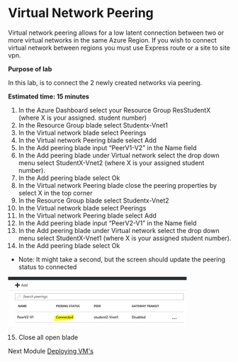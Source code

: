 # Virtual Network Peering

Virtual network peering allows for a low latent connection between two or more virtual networks in the same Azure Region. If you wish to connect virtual network between regions you must use Express route or a site to site vpn.

**Purpose of lab**

In this lab, is to connect the 2 newly created networks via peering.
  
**Estimated time: 15 minutes**

1. In the Azure Dashboard select your Resource Group ResStudentX (where X is your assigned. student number)
2. In the Resource Group blade select Studentx-Vnet1 
3. In the Virtual network blade select Peerings
4. In the Virtual network Peering blade select Add
5. In the Add peering blade input “PeerV1-V2” in the Name field
6. In the Add peering blade under Virtual network select the drop down menu select StudentX-Vnet2 (where X is your assigned student number).
7. In the Add peering blade select Ok
8. In the Virtual network Peering blade close the peering properties by select X in the top corner
9. In the Resource Group blade select Studentx-Vnet2
10. In the Virtual network blade select Peerings
11. In the Virtual network Peering blade select Add
12. In the Add peering blade input “PeerV2-V1” in the Name field
13. In the Add peering blade under Virtual network select the drop down menu select StudentX-Vnet1 (where X is your assigned student number).
14. In the Add peering blade select Ok

* Note: It might take a second, but the screen should update the peering status to connected

![alt text](/Images/networkpeering.png "Azure Activity Logs")

15. Close all open blade


Next Module [Deploying VM's](deployvm.md)